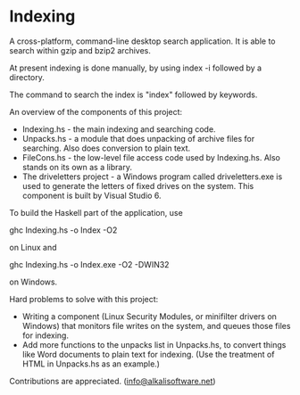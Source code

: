 Indexing
========

A cross-platform, command-line desktop search application. It is able to search within gzip and bzip2 archives.

At present indexing is done manually, by using index -i followed by a directory.

The command to search the index is "index" followed by keywords.

An overview of the components of this project:

* Indexing.hs - the main indexing and searching code.
* Unpacks.hs - a module that does unpacking of archive files for searching. Also does conversion to plain text.
* FileCons.hs - the low-level file access code used by Indexing.hs. Also stands on its own as a library.
* The driveletters project - a Windows program called driveletters.exe is used to generate the letters of fixed drives on the system. This component is built by Visual Studio 6.

To build the Haskell part of the application, use

ghc Indexing.hs -o Index -O2

on Linux and

ghc Indexing.hs -o Index.exe -O2 -DWIN32

on Windows.

Hard problems to solve with this project:

* Writing a component (Linux Security Modules, or minifilter drivers on Windows) that monitors file writes on the system, and queues those files for indexing.
* Add more functions to the unpacks list in Unpacks.hs, to convert things like Word documents to plain text for indexing. (Use the treatment of HTML in Unpacks.hs as an example.)

Contributions are appreciated. (info@alkalisoftware.net)
